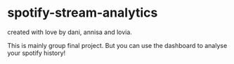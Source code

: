 # spotify-stream-analytics

created with love by dani, annisa and lovia.

This is mainly group final project. But you can use the dashboard to analyse your spotify history!
